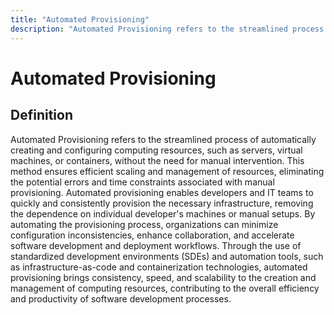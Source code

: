 ```yaml
---
title: "Automated Provisioning"
description: "Automated Provisioning refers to the streamlined process of automatically creating and configuring computing resources, such as servers, virtual machines, or containers, without the need for manual intervention. This method ensures efficient scaling and management of resources, eliminating the potential errors and time constraints associated with manual provisioning. Automated provisioning enables developers and IT teams to quickly and consistently provision the necessary infrastructure, removing the dependence on individual developer's machines or manual setups. By automating the provisioning process, organizations can minimize configuration inconsistencies, enhance collaboration, and accelerate software development and deployment workflows. Through the use of standardized development environments (SDEs) and automation tools, such as infrastructure-as-code and containerization technologies, automated provisioning brings consistency, speed, and scalability to the creation and management of computing resources, contributing to the overall efficiency and productivity of software development processes."
---
```


# Automated Provisioning

## Definition

Automated Provisioning refers to the streamlined process of automatically creating and configuring computing resources, such as servers, virtual machines, or containers, without the need for manual intervention. This method ensures efficient scaling and management of resources, eliminating the potential errors and time constraints associated with manual provisioning. Automated provisioning enables developers and IT teams to quickly and consistently provision the necessary infrastructure, removing the dependence on individual developer's machines or manual setups. By automating the provisioning process, organizations can minimize configuration inconsistencies, enhance collaboration, and accelerate software development and deployment workflows. Through the use of standardized development environments (SDEs) and automation tools, such as infrastructure-as-code and containerization technologies, automated provisioning brings consistency, speed, and scalability to the creation and management of computing resources, contributing to the overall efficiency and productivity of software development processes.

